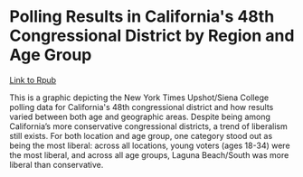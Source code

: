 # Polling Results in California's 48th Congressional District by Region and Age Group

[Link to Rpub](http://rpubs.com/cvendler/ca48-2018-polls)

This is a graphic depicting the New York Times Upshot/Siena College polling data for California's 48th congressional district and how results varied between both age and geographic areas. Despite being among California’s more conservative congressional districts, a trend of liberalism still exists. For both location and age group, one category stood out as being the most liberal: across all locations, young voters (ages 18-34) were the most liberal, and across all age groups, Laguna Beach/South was more liberal than conservative.
